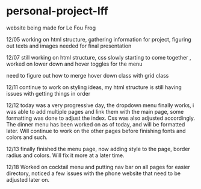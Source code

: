 # personal-project-lff
 website being made for Le Fou Frog

12/05 working on html structure, gathering information for project, figuring out texts and images needed for final presentation

12/07 still working on html structure, css slowly starting to come together , worked on lower down and hover toggles for the menu 

need to figure out how to merge hover down class with grid class 


12/11 continue to work on styling ideas, my html structure is still having issues with getting things in order

12/12 today was a very progressive day, the dropdown menu finally works, i was able to add multiple pages and link them with the main page, some formatting was done to adjust the index. Css was also adjusted accordingly. The dinner menu has been worked on as of today, and will be formatted later. Will continue to work on the other pages before finishing fonts and colors and such.

12/13 finally finished the menu page, now adding style to the page, border radius and colors. Will fix it more at a later time. 

12/18
Worked on cocktail menu and putting nav bar on all pages for easier directory, noticed a few issues with the phone website that need to be adjusted later on. 